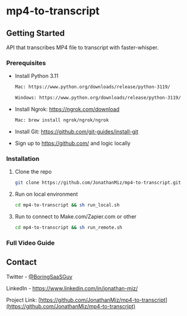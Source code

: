 # mp4-to-transcript

<!-- GETTING STARTED -->
## Getting Started

API that transcribes MP4 file to transcript with faster-whisper.


### Prerequisites

* Install Python 3.11
  ```sh
  Mac: https://www.python.org/downloads/release/python-3119/
  ```
  ```sh
  Windows: https://www.python.org/downloads/release/python-3119/
  ```
* Install Ngrok: https://ngrok.com/download
    ```sh
   Mac: brew install ngrok/ngrok/ngrok
    ```

* Install Git: https://github.com/git-guides/install-git


* Sign up to https://github.com/ and logic locally

### Installation

1. Clone the repo
   ```sh
   git clone https://github.com/JonathanMiz/mp4-to-transcript.git
   ```
2. Run on local environment
   ```sh
   cd mp4-to-transcript && sh run_local.sh
   ```

3. Run to connect to Make.com/Zapier.com or other
   ```sh
   cd mp4-to-transcript && sh run_remote.sh
   ```    


### Full Video Guide

[]()


<!-- CONTACT -->
## Contact

Twitter - [@BoringSaaSGuy](https://twitter.com/BoringSaaSGuy)

LinkedIn - https://www.linkedin.com/in/jonathan-miz/

Project Link: [https://github.com/JonathanMiz/mp4-to-transcript](https://github.com/JonathanMiz/mp4-to-transcript)


